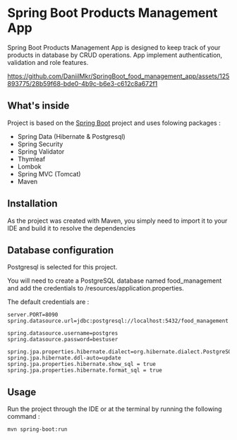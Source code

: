 
# Spring Boot Products Management App

Spring Boot Products Management App is designed to keep track of your products in database by CRUD operations. App implement authentication, validation and role features.

https://github.com/DaniilMkr/SpringBoot_food_management_app/assets/125893775/28b59f68-bde0-4b9c-b6e3-c612c8a672f1




## What's inside
Project is based on the [Spring Boot](https://spring.io/projects/spring-boot) project and uses folowing packages :

- Spring Data (Hibernate & Postgresql)
- Spring Security
- Spring Validator
- Thymleaf
- Lombok
- Spring MVC (Tomcat)
- Maven
## Installation

As the project was created with Maven, you simply need to import it to your IDE and build it to resolve the dependencies

    
## Database configuration

Postgresql is selected for this project.

You will need to create a PostgreSQL database named food_management and add the credentials to /resources/application.properties.

The default credentials are :

```
server.PORT=8090
spring.datasource.url=jdbc:postgresql://localhost:5432/food_management

spring.datasource.username=postgres
spring.datasource.password=bestuser

spring.jpa.properties.hibernate.dialect=org.hibernate.dialect.PostgreSQLDialect
spring.jpa.hibernate.ddl-auto=update
spring.jpa.properties.hibernate.show_sql = true
spring.jpa.properties.hibernate.format_sql = true
```
## Usage

Run the project through the IDE or at the terminal by running the following command :

```
mvn spring-boot:run

```
